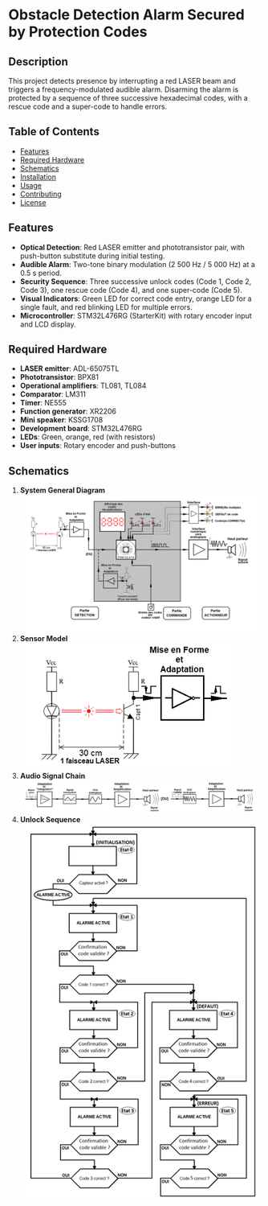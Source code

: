 # Obstacle Detection Alarm Secured by Protection Codes

## Description

This project detects presence by interrupting a red LASER beam and triggers a frequency-modulated audible alarm. Disarming the alarm is protected by a sequence of three successive hexadecimal codes, with a rescue code and a super-code to handle errors.

## Table of Contents

- [Features](#features)
- [Required Hardware](#required-hardware)
- [Schematics](#schematics)
- [Installation](#installation)
- [Usage](#usage)
- [Contributing](#contributing)
- [License](#license)

## Features

- **Optical Detection**: Red LASER emitter and phototransistor pair, with push-button substitute during initial testing.
- **Audible Alarm**: Two-tone binary modulation (2 500 Hz / 5 000 Hz) at a 0.5 s period.
- **Security Sequence**: Three successive unlock codes (Code 1, Code 2, Code 3), one rescue code (Code 4), and one super-code (Code 5).
- **Visual Indicators**: Green LED for correct code entry, orange LED for a single fault, and red blinking LED for multiple errors.
- **Microcontroller**: STM32L476RG (StarterKit) with rotary encoder input and LCD display.

## Required Hardware

- **LASER emitter**: ADL-65075TL
- **Phototransistor**: BPX81
- **Operational amplifiers**: TL081, TL084
- **Comparator**: LM311
- **Timer**: NE555
- **Function generator**: XR2206
- **Mini speaker**: KSSG1708
- **Development board**: STM32L476RG
- **LEDs**: Green, orange, red (with resistors)
- **User inputs**: Rotary encoder and push-buttons

## Schematics

1. **System General Diagram**  
   ![System Block Diagram](docs/schematics/system_general_diagram.png)
2. **Sensor Model**  
   ![Sensor Model](docs/schematics/sensor_model.png)
3. **Audio Signal Chain**  
   ![Audio Signal Chain](docs/schematics/audio_signal_chain.png)
4. **Unlock Sequence**  
   ![Unlock Sequence](docs/schematics/unlock_sequence.png)
